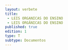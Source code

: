 ```yaml
---
layout: verbete
title:
 - LEIS ORGANICAS DO ENSINO
 - LEIS ORGÂNICAS DO ENSINO
published: true
edition: 1  
type: T
subtype: Documentos
---
```


